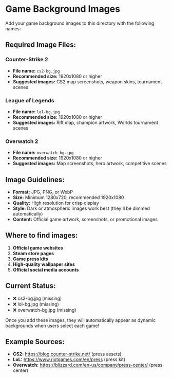 # Game Background Images

Add your game background images to this directory with the following names:

## Required Image Files:

### Counter-Strike 2
- **File name:** `cs2-bg.jpg`
- **Recommended size:** 1920x1080 or higher
- **Suggested images:** CS2 map screenshots, weapon skins, tournament scenes

### League of Legends
- **File name:** `lol-bg.jpg`
- **Recommended size:** 1920x1080 or higher
- **Suggested images:** Rift map, champion artwork, Worlds tournament scenes

### Overwatch 2
- **File name:** `overwatch-bg.jpg`
- **Recommended size:** 1920x1080 or higher
- **Suggested images:** Map screenshots, hero artwork, competitive scenes

## Image Guidelines:

- **Format:** JPG, PNG, or WebP
- **Size:** Minimum 1280x720, recommended 1920x1080
- **Quality:** High resolution for crisp display
- **Style:** Dark or atmospheric images work best (they'll be dimmed automatically)
- **Content:** Official game artwork, screenshots, or promotional images

## Where to find images:

1. **Official game websites**
2. **Steam store pages**
3. **Game press kits**
4. **High-quality wallpaper sites**
5. **Official social media accounts**

## Current Status:

- ❌ cs2-bg.jpg (missing)
- ❌ lol-bg.jpg (missing)
- ❌ overwatch-bg.jpg (missing)

Once you add these images, they will automatically appear as dynamic backgrounds when users select each game!

## Example Sources:

- **CS2:** https://blog.counter-strike.net/ (press assets)
- **LoL:** https://www.riotgames.com/en/press (press kit)
- **Overwatch:** https://blizzard.com/en-us/company/press-center/ (press center)